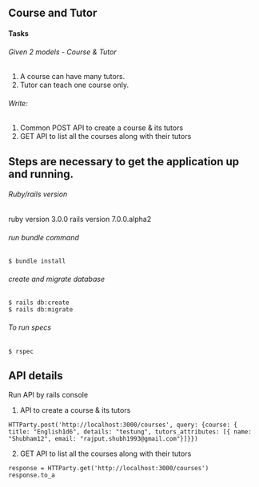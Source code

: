 ## Course and Tutor

#### Tasks
###### Given 2 models - Course & Tutor 

1. A course can have many tutors. 
2. Tutor can teach one course only. 

###### Write: 
1. Common POST API to create a course & its tutors 
2. GET API to list all the courses along with their tutors 


## Steps are necessary to get the application up and running.

###### Ruby/rails version 
ruby version 3.0.0
rails version 7.0.0.alpha2

###### run bundle command
```
$ bundle install
```

###### create and migrate database
```
$ rails db:create
$ rails db:migrate
```

###### To run specs
```
$ rspec
```

## API details

Run API by rails console

1. API to create a course & its tutors
```
HTTParty.post('http://localhost:3000/courses', query: {course: { title: "English1d6", details: "testung", tutors_attributes: [{ name: "Shubham12", email: "rajput.shubh1993@gmail.com"}]}})
```
2. GET API to list all the courses along with their tutors
```
response = HTTParty.get('http://localhost:3000/courses')
response.to_a
```